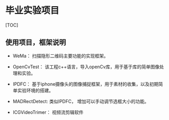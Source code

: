 # 毕业实验项目
[TOC]
## 使用项目，框架说明

* WeMa： 扫描隐形二维码主要功能的实现框架。

* OpenCvTest： 该工程c++语言，导入openCv库，用于基于库的简单图像处理和实验。

* IPDFC： 基于iphone摄像头的图像捕捉框架，用于素材的收集，以及初期简单实验环境的搭建。

* MADRectDetect: 类似IPDFC， 增加可以手动调节选框大小的功能。

* ICGVideoTrimer： 视频流剪辑软件


  
